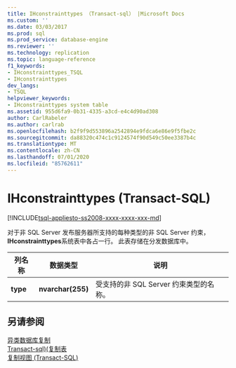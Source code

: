 ```yaml
---
title: IHconstrainttypes （Transact-sql） |Microsoft Docs
ms.custom: ''
ms.date: 03/03/2017
ms.prod: sql
ms.prod_service: database-engine
ms.reviewer: ''
ms.technology: replication
ms.topic: language-reference
f1_keywords:
- IHconstrainttypes_TSQL
- IHconstrainttypes
dev_langs:
- TSQL
helpviewer_keywords:
- IHconstrainttypes system table
ms.assetid: 955d6fa9-0b31-4335-a3cd-e4c4d90ad308
author: CarlRabeler
ms.author: carlrab
ms.openlocfilehash: b2f9f9d553896a2542894e9fdca6e86e9f5fbe2c
ms.sourcegitcommit: da88320c474c1c9124574f90d549c50ee3387b4c
ms.translationtype: MT
ms.contentlocale: zh-CN
ms.lasthandoff: 07/01/2020
ms.locfileid: "85762611"
---
```

# <a name="ihconstrainttypes-transact-sql"></a>IHconstrainttypes (Transact-SQL)
[!INCLUDE[tsql-appliesto-ss2008-xxxx-xxxx-xxx-md](../../includes/applies-to-version/sqlserver.md)]

  对于非 SQL Server 发布服务器所支持的每种类型的非 SQL Server 约束， **IHconstrainttypes**系统表中各占一行。 此表存储在分发数据库中。  
  
|列名称|数据类型|说明|  
|-----------------|---------------|-----------------|  
|**type**|**nvarchar(255)**|受支持的非 SQL Server 约束类型的名称。|  
  
## <a name="see-also"></a>另请参阅  
 [异类数据库复制](../../relational-databases/replication/non-sql/heterogeneous-database-replication.md)   
 [Transact-sql&#41;&#40;复制表](../../relational-databases/system-tables/replication-tables-transact-sql.md)   
 [复制视图 (Transact-SQL)](../../relational-databases/system-views/replication-views-transact-sql.md)  
  
  
